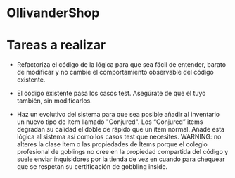 # OllivanderShop

# Tareas a realizar

- Refactoriza el código de la lógica para que sea fácil de entender, barato de modificar y no cambie el comportamiento observable del código existente.

- El código existente pasa los casos test. Asegúrate de que el tuyo también, sin modificarlos.

- Haz un evolutivo del sistema para que sea posible añadir al inventario un nuevo tipo de item llamado "Conjured". Los “Conjured” items degradan su calidad el doble de rápido que un item normal. Añade esta lógica al sistema así como los casos test que necesites.
WARNING: no alteres la clase Item o las propiedades de Items porque el colegio profesional de goblings no cree en la propiedad compartida del código y suele enviar inquisidores por la tienda de vez en cuando para chequear que se respetan su certificación de gobbling inside.

